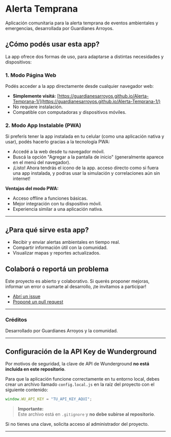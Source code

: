 # Alerta Temprana

Aplicación comunitaria para la alerta temprana de eventos ambientales y emergencias, desarrollada por Guardianes Arroyos.

## ¿Cómo podés usar esta app?

La app ofrece dos formas de uso, para adaptarse a distintas necesidades y dispositivos:

### 1. Modo Página Web

Podés acceder a la app directamente desde cualquier navegador web:
- **Simplemente visitá:** [https://guardianesarroyos.github.io/Alerta-Temprana-1/](https://guardianesarroyos.github.io/Alerta-Temprana-1/)
- No requiere instalación.
- Compatible con computadoras y dispositivos móviles.

### 2. Modo App Instalable (PWA)

Si preferís tener la app instalada en tu celular (como una aplicación nativa y usar), podés hacerlo gracias a la tecnología PWA:
- Accedé a la web desde tu navegador móvil.
- Buscá la opción "Agregar a la pantalla de inicio" (generalmente aparece en el menú del navegador).
- ¡Listo! Ahora tendrás el icono de la app. acceso directo como si fuera una app instalada, y podras usar la simulación y correlaciones aún sin internet!

**Ventajas del modo PWA:**  
- Acceso offline a funciones básicas.
- Mejor integración con tu dispositivo móvil.
- Experiencia similar a una aplicación nativa.

---

## ¿Para qué sirve esta app?

- Recibir y enviar alertas ambientales en tiempo real.
- Compartir información útil con la comunidad.
- Visualizar mapas y reportes actualizados.

## Colaborá o reportá un problema

Este proyecto es abierto y colaborativo. Si querés proponer mejoras, informar un error o sumarte al desarrollo, ¡te invitamos a participar!

- [Abrí un issue](https://github.com/guardianesarroyos/Alerta-Temprana-1/issues)
- [Proponé un pull request](https://github.com/guardianesarroyos/Alerta-Temprana-1/pulls)

---

### Créditos
Desarrollado por Guardianes Arroyos y la comunidad.

---

## Configuración de la API Key de Wunderground

Por motivos de seguridad, la clave de API de Wunderground **no está incluida en este repositorio**.

Para que la aplicación funcione correctamente en tu entorno local, debes crear un archivo llamado `config.local.js` en la raíz del proyecto con el siguiente contenido:

```js
window.WU_API_KEY = "TU_API_KEY_AQUI";
```

> **Importante:**  
> Este archivo está en `.gitignore` y **no debe subirse al repositorio**.

Si no tienes una clave, solicita acceso al administrador del proyecto.

---
